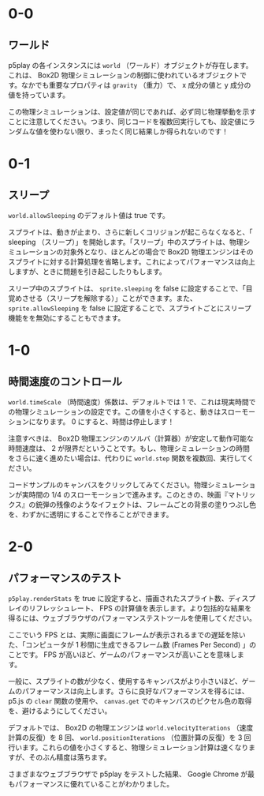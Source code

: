 # 0-0

## ワールド

p5play の各インスタンスには `world` （ワールド）オブジェクトが存在します。これは、 Box2D 物理シミュレーションの制御に使われているオブジェクトです。なかでも重要なプロパティは `gravity` （重力）で、 x 成分の値と y 成分の値を持っています。

この物理シミュレーションは、設定値が同じであれば、必ず同じ物理挙動を示すことに注意してください。つまり、同じコードを複数回実行しても、設定値にランダムな値を使わない限り、まったく同じ結果しか得られないのです！

# 0-1

## スリープ

`world.allowSleeping` のデフォルト値は true です。

スプライトは、動きが止まり、さらに新しくコリジョンが起こらなくなると、「 sleeping （スリープ）」を開始します。「スリープ」中のスプライトは、物理シミュレーションの対象外となり、ほとんどの場合で Box2D 物理エンジンはそのスプライトに対する計算処理を省略します。これによってパフォーマンスは向上しますが、ときに問題を引き起こしたりもします。

スリープ中のスプライトは、 `sprite.sleeping` を false に設定することで、「目覚めさせる（スリープを解除する）」ことができます。また、 `sprite.allowSleeping` を false に設定することで、スプライトごとにスリープ機能をを無効にすることもできます。

# 1-0

## 時間速度のコントロール

`world.timeScale` （時間速度）係数は、デフォルトでは 1 で、これは現実時間での物理シミュレーションの設定です。この値を小さくすると、動きはスローモーションになります。 0 にすると、時間は停止します！

注意すべきは、 Box2D 物理エンジンのソルバ（計算器）が安定して動作可能な時間速度は、 2 が限界だということです。もし、物理シミュレーションの時間をさらに速く進めたい場合は、代わりに `world.step` 関数を複数回、実行してください。

コードサンプルのキャンバスをクリックしてみてください。物理シミュレーションが実時間の 1/4 のスローモーションで進みます。このときの、映画『マトリックス』の銃弾の残像のようなイフェクトは、フレームごとの背景の塗りつぶし色を、わずかに透明にすることで作ることができます。

# 2-0

## パフォーマンスのテスト

`p5play.renderStats` を true に設定すると、描画されたスプライト数、ディスプレイのリフレッシュレート、 FPS の計算値を表示します。より包括的な結果を得るには、ウェブブラウザのパフォーマンステストツールを使用してください。

ここでいう FPS とは、実際に画面にフレームが表示されるまでの遅延を除いた、「コンピュータが 1 秒間に生成できるフレーム数 (Frames Per Second) 」のことです。 FPS が高いほど、ゲームのパフォーマンスが高いことを意味します。

一般に、スプライトの数が少なく、使用するキャンバスがより小さいほど、ゲームのパフォーマンスは向上します。さらに良好なパフォーマンスを得るには、p5.js の `clear` 関数の使用や、 `canvas.get` でのキャンバスのピクセル色の取得を、避けるようにしてください。

デフォルトでは、 Box2D の物理エンジンは `world.velocityIterations` （速度計算の反復）を 8 回、 `world.positionIterations` （位置計算の反復）を 3 回行います。これらの値を小さくすると、物理シミュレーション計算は速くなりますが、そのぶん精度は落ちます。

さまざまなウェブブラウザで p5play をテストした結果、 Google Chrome が最もパフォーマンスに優れていることがわかりました。
